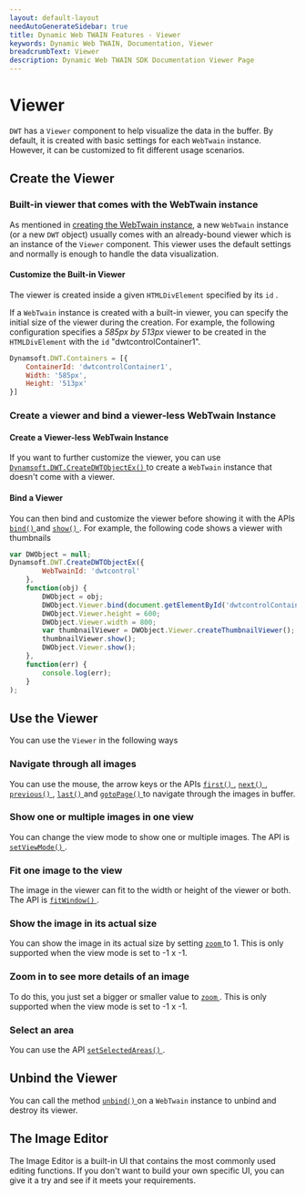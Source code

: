 ```yaml
---
layout: default-layout
needAutoGenerateSidebar: true
title: Dynamic Web TWAIN Features - Viewer
keywords: Dynamic Web TWAIN, Documentation, Viewer
breadcrumbText: Viewer
description: Dynamic Web TWAIN SDK Documentation Viewer Page
---
```


# Viewer

`DWT` has a `Viewer` component to help visualize the data in the buffer. By default, it is created with basic settings for each `WebTwain` instance. However, it can be customized to fit different usage scenarios.

## Create the Viewer

### Built-in viewer that comes with the WebTwain instance

As mentioned in [creating the WebTwain instance]({{site.indepth}}features/initialize.html#creating-the-webtwain-instance), a new `WebTwain` instance (or a new `DWT` object) usually comes with an already-bound viewer which is an instance of the `Viewer` component. This viewer uses the default settings and normally is enough to handle the data visualization.

#### Customize the Built-in Viewer

The viewer is created inside a given `HTMLDivElement` specified by its `id` . 

If a `WebTwain` instance is created with a built-in viewer, you can specify the initial size of the viewer during the creation. For example, the following configuration specifies a *585px by 513px* viewer to be created in the `HTMLDivElement` with the `id` "dwtcontrolContainer1".

``` javascript
Dynamsoft.DWT.Containers = [{
    ContainerId: 'dwtcontrolContainer1',
    Width: '585px',
    Height: '513px'
}]
```
### Create a viewer and bind a viewer-less WebTwain Instance

#### Create a Viewer-less WebTwain Instance

If you want to further customize the viewer, you can use [ `Dynamsoft.DWT.CreateDWTObjectEx()` ]({{site.indepth}}features/initialize.html?ver=latest#-dynamsoftwebtwainenvcreatedwtobjectex-) to create a `WebTwain` instance that doesn't come with a viewer.

#### Bind a Viewer

 You can then bind and customize the viewer before showing it with the APIs [ `bind()` ]({{site.info}}api/WebTwain_Viewer.html#bind) and [ `show()` ]({{site.info}}api/WebTwain_Viewer.html#show). For example, the following code shows a viewer with thumbnails

``` javascript
var DWObject = null;
Dynamsoft.DWT.CreateDWTObjectEx({
        WebTwainId: 'dwtcontrol'
    },
    function(obj) {
        DWObject = obj;
        DWObject.Viewer.bind(document.getElementById('dwtcontrolContainer'));
        DWObject.Viewer.height = 600;
        DWObject.Viewer.width = 800;
        var thumbnailViewer = DWObject.Viewer.createThumbnailViewer();
        thumbnailViewer.show();
        DWObject.Viewer.show();
    },
    function(err) {
        console.log(err);
    }
);
```

## Use the Viewer

You can use the `Viewer` in the following ways

### Navigate through all images

You can use the mouse, the arrow keys or the APIs [ `first()` ]({{site.info}}api/WebTwain_Viewer.html#first), [ `next()` ]({{site.info}}api/WebTwain_Viewer.html#next), [ `previous()` ]({{site.info}}api/WebTwain_Viewer.html#previous), [ `last()` ]({{site.info}}api/WebTwain_Viewer.html#last) and [ `gotoPage()` ]({{site.info}}api/WebTwain_Viewer.html#gotopage) to navigate through the images in buffer.

### Show one or multiple images in one view

You can change the view mode to show one or multiple images. The API is [ `setViewMode()` ]({{site.info}}api/WebTwain_Viewer.html#setviewmode).

### Fit one image to the view

The image in the viewer can fit to the width or height of the viewer or both. The API is [ `fitWindow()` ]({{site.info}}api/WebTwain_Viewer.html#fitwindow).

### Show the image in its actual size

You can show the image in its actual size by setting [ `zoom` ]({{site.info}}api/WebTwain_Viewer.html#zoom) to 1. This is only supported when the view mode is set to -1 x -1.

### Zoom in to see more details of an image

To do this, you just set a bigger or smaller value to  [ `zoom` ]({{site.info}}api/WebTwain_Viewer.html#zoom). This is only supported when the view mode is set to -1 x -1.

### Select an area

You can use the API [ `setSelectedAreas()` ]({{site.info}}api/WebTwain_Viewer.html#setselectedAreas).

## Unbind the Viewer

You can call the method [ `unbind()` ]({{site.info}}api/WebTwain_Viewer.html#unbind) on a `WebTwain` instance to unbind and destroy its viewer.

## The Image Editor

The Image Editor is a built-in UI that contains the most commonly used editing functions. If you don't want to build your own specific UI, you can give it a try and see if it meets your requirements.
